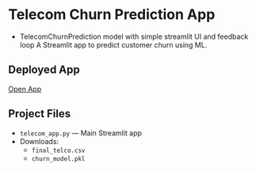# Telecom Churn Prediction App
- TelecomChurnPrediction model with simple streamlit UI and feedback loop
A Streamlit app to predict customer churn using ML.

## Deployed App
[Open App](https://xoiqkhodhxubh84kkp6zbm.streamlit.app/)

## Project Files
- `telecom_app.py` — Main Streamlit app
- Downloads:
    - `final_telco.csv`
    - `churn_model.pkl`
